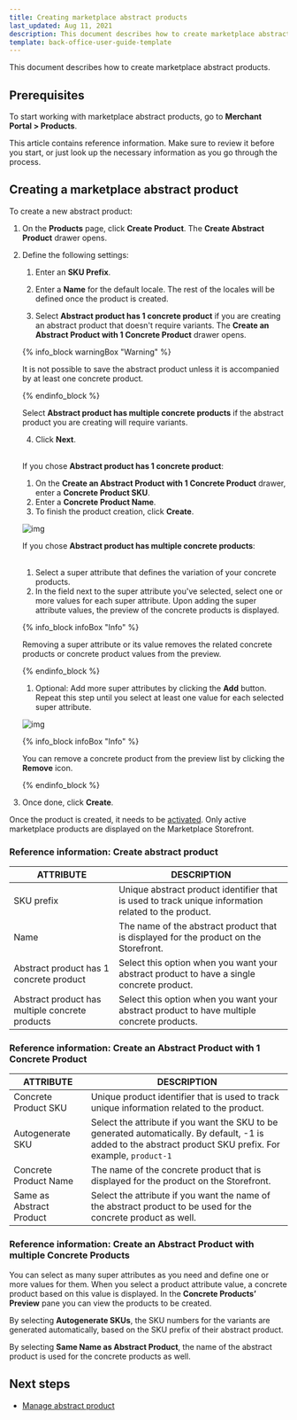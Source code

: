 ```yaml
---
title: Creating marketplace abstract products
last_updated: Aug 11, 2021
description: This document describes how to create marketplace abstract products in the Merchant Portal.
template: back-office-user-guide-template
---
```


This document describes how to create marketplace abstract products.

## Prerequisites

To start working with marketplace abstract products, go to **Merchant Portal&nbsp;<span aria-label="and then">></span> Products**.

This article contains reference information. Make sure to review it before you start, or just look up the necessary information as you go through the process.

## Creating a marketplace abstract product

To create a new abstract product:

1. On the **Products** page, click **Create Product**. The **Create Abstract Product** drawer opens.

2. Define the following settings:

   1. Enter an **SKU Prefix**.

   2. Enter a **Name** for the default locale. The rest of the locales will be defined once the product is created.

   3. Select **Abstract product has 1 concrete product** if you are creating an abstract product that doesn't require variants. The **Create an Abstract Product with 1 Concrete Product** drawer opens.

   {% info_block warningBox "Warning" %}

   It is not possible to save the abstract product unless it is accompanied by at least one concrete product.

   {% endinfo_block %}


   Select **Abstract product has multiple concrete products** if the abstract product you are creating will require variants.

   4. Click **Next**. <br>

   <br>

      If you chose **Abstract product has 1 concrete product**:<br>


      1. On the **Create an Abstract Product with 1 Concrete Product** drawer, enter a **Concrete Product SKU**.
      2. Enter a **Concrete Product Name**.
      3. To finish the product creation, click **Create**.



      ![img](https://spryker.s3.eu-central-1.amazonaws.com/docs/User+Guides/merchant+portal+user+guides/Products/create-abstract-product-with-one-variant-mp.gif)



      If you chose **Abstract product has multiple concrete products**:<br>

   <br>

      1. Select a super attribute that defines the variation of your concrete products.
      2. In the field next to the super attribute you've selected, select one or more values for each super attribute. Upon adding the super attribute values, the preview of the concrete products is displayed.

      {% info_block infoBox "Info" %}

      Removing a super attribute or its value removes the related concrete products or concrete product values from the preview.

      {% endinfo_block %}

      1. Optional: Add more super attributes by clicking the **Add** button. Repeat this step until you select at least one value for each selected super attribute.

      ![img](https://spryker.s3.eu-central-1.amazonaws.com/docs/User+Guides/merchant+portal+user+guides/Products/create-abstract-product-with-multiple-variants-mp.gif)

      {% info_block infoBox "Info" %}

      You can remove a concrete product from the preview list by clicking the **Remove** icon.

      {% endinfo_block %}

3. Once done, click **Create**.


Once the product is created, it needs to be [activated](/docs/marketplace/user/merchant-portal-user-guides/{{page.version}}/products/concrete-products/managing-marketplace-concrete-product.html#activating-and-deactivating-a-concrete-product). Only active marketplace products are displayed on the Marketplace Storefront.

### Reference information: Create abstract product

| ATTRIBUTE             | DESCRIPTION       |
| ----------------------------- | ------------------------------------ |
| SKU prefix                                      | Unique abstract product identifier that is used to track unique information related to the product.|
| Name                                            | The name of the abstract product that is displayed for the product on the Storefront. |
| Abstract product has 1 concrete product         | Select this option when you want your abstract product to have a single concrete product. |
| Abstract product has multiple concrete products | Select this option when you want your abstract product to have multiple concrete products. |

### Reference information: Create an Abstract Product with 1 Concrete Product

| ATTRIBUTE            | DESCRIPTION             |
| --------------------- | ------------------------------------ |
| Concrete Product SKU     | Unique product identifier that is used to track unique information related to the product. |
| Autogenerate SKU         | Select the attribute if you want the SKU to be generated automatically. By default, -1 is added to the abstract product SKU prefix. For example, `product-1` |
| Concrete Product Name    | The name of the concrete product that is displayed for the product on the Storefront. |
| Same as Abstract Product | Select the attribute if you want the name of the abstract product to be used for the concrete product as well. |

### Reference information: Create an Abstract Product with multiple Concrete Products

You can select as many super attributes as you need and define one or more values for them. When you select a product attribute value, a concrete product based on this value is displayed. In the **Concrete Products’ Preview** pane you can view the products to be created.

By selecting **Autogenerate SKUs**, the SKU numbers for the variants are generated automatically, based on the SKU prefix of their abstract product.

By selecting **Same Name as Abstract Product**, the name of the abstract product is used for the concrete products as well.

## Next steps

- [Manage abstract product](/docs/marketplace/user/merchant-portal-user-guides/{{page.version}}/products/abstract-products/managing-marketplace-abstract-product.html)
